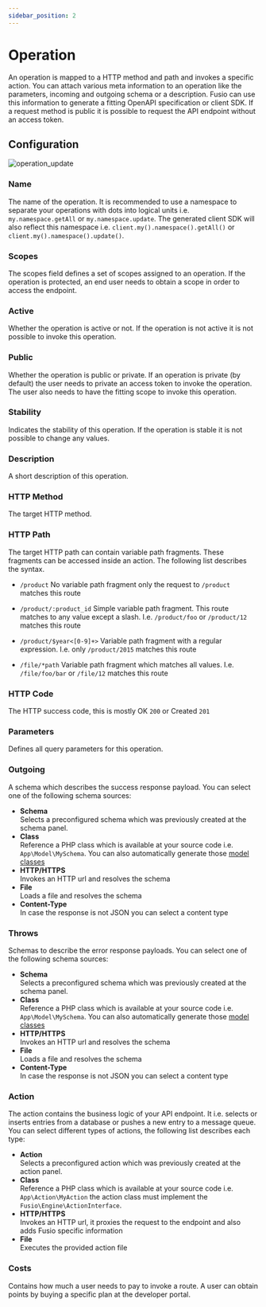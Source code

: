 ```yaml
---
sidebar_position: 2
---
```


# Operation

An operation is mapped to a HTTP method and path and invokes a specific action. You can attach various meta information
to an operation like the parameters, incoming and outgoing schema or a description. Fusio can use this information to
generate a fitting OpenAPI specification or client SDK. If a request method is public it is possible to request the API
endpoint without an access token.

## Configuration

![operation_update](/img/backend/api/operation_update.png)

### Name

The name of the operation. It is recommended to use a namespace to separate your operations with dots into logical units
i.e. `my.namespace.getAll` or `my.namespace.update`. The generated client SDK will also reflect this namespace i.e.
`client.my().namespace().getAll()` or `client.my().namespace().update()`.

### Scopes

The scopes field defines a set of scopes assigned to an operation. If the operation is protected, an end user needs to
obtain a scope in order to access the endpoint.

### Active

Whether the operation is active or not. If the operation is not active it is not possible to invoke this operation.

### Public

Whether the operation is public or private. If an operation is private (by default) the user needs to private an access
token to invoke the operation. The user also needs to have the fitting scope to invoke this operation.

### Stability

Indicates the stability of this operation. If the operation is stable it is not possible to change any values.

### Description

A short description of this operation.

### HTTP Method

The target HTTP method.

### HTTP Path

The target HTTP path can contain variable path fragments. These fragments can be accessed inside an action. The
following list describes the syntax.

* `/product`
  No variable path fragment only the request to `/product` matches this route

* `/product/:product_id`
  Simple variable path fragment. This route matches to any value except a slash. I.e. `/product/foo` or `/product/12`
  matches this route

* `/product/$year<[0-9]+>`
  Variable path fragment with a regular expression. I.e. only `/product/2015` matches this route

* `/file/*path`
  Variable path fragment which matches all values. I.e. `/file/foo/bar` or `/file/12` matches this route

### HTTP Code

The HTTP success code, this is mostly OK `200` or Created `201`

### Parameters

Defines all query parameters for this operation.

### Outgoing

A schema which describes the success response payload. You can select one of the following schema sources:

* __Schema__  
  Selects a preconfigured schema which was previously created at the schema panel.
* __Class__  
  Reference a PHP class which is available at your source code i.e. `App\Model\MySchema`. You can also automatically
  generate those [model classes](./../../use_cases/api_framework/generate_model)
* __HTTP/HTTPS__  
  Invokes an HTTP url and resolves the schema
* __File__  
  Loads a file and resolves the schema
* __Content-Type__  
  In case the response is not JSON you can select a content type

### Throws

Schemas to describe the error response payloads. You can select one of the following schema sources:

* __Schema__  
  Selects a preconfigured schema which was previously created at the schema panel.
* __Class__  
  Reference a PHP class which is available at your source code i.e. `App\Model\MySchema`. You can also automatically
  generate those [model classes](./../../use_cases/api_framework/generate_model)
* __HTTP/HTTPS__  
  Invokes an HTTP url and resolves the schema
* __File__  
  Loads a file and resolves the schema
* __Content-Type__  
  In case the response is not JSON you can select a content type

### Action

The action contains the business logic of your API endpoint. It i.e. selects or inserts entries from a database or
pushes a new entry to a message queue. You can select different types of actions, the following list describes each
type:

* __Action__  
  Selects a preconfigured action which was previously created at the action panel.
* __Class__  
  Reference a PHP class which is available at your source code i.e. `App\Action\MyAction` the action class must implement
  the `Fusio\Engine\ActionInterface`.
* __HTTP/HTTPS__  
  Invokes an HTTP url, it proxies the request to the endpoint and also adds Fusio specific information
* __File__  
  Executes the provided action file

### Costs

Contains how much a user needs to pay to invoke a route. A user can obtain points by buying a
specific plan at the developer portal.
